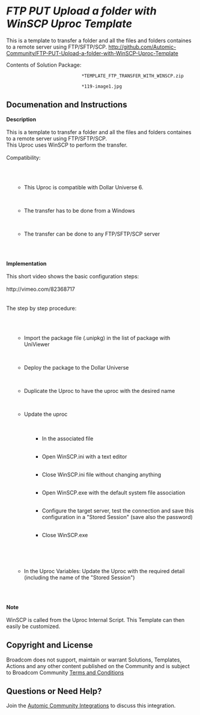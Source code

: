 *FTP PUT Upload a folder with WinSCP Uproc Template*
=============


This is a template to transfer a folder and all the files and folders containes to a remote server using FTP/SFTP/SCP.
http://github.com/Automic-Community/FTP-PUT-Upload-a-folder-with-WinSCP-Uproc-Template

<!-- List of attached files -->
Contents of Solution Package:

						
								*TEMPLATE_FTP_TRANSFER_WITH_WINSCP.zip
								
								*119-image1.jpg
								
						


Documenation and Instructions
---

<p><span><strong class="bbc">Description</strong></span><br /><br />This is a template to transfer a folder and all the files and folders containes to a remote server using FTP/SFTP/SCP.<br />This Uproc uses WinSCP to perform the transfer.<br /><br />Compatibility:</p>
<p><br /><br /></p>
<ul class="bbc">
<ul class="bbc">
<li>This Uproc is compatible with Dollar Universe 6.</li>
</ul>
</ul>
<p>&nbsp;</p>
<ul class="bbc">
<ul class="bbc">
<li>The transfer has to be done from a Windows</li>
</ul>
</ul>
<p>&nbsp;</p>
<ul class="bbc">
<ul class="bbc">
<li>The transfer can be done to any FTP/SFTP/SCP server</li>
</ul>
</ul>
<p><br /><br /></p>
<p><span><strong class="bbc">Implementation</strong></span><br /><br />This short video shows the basic configuration steps:<br /><br />http://vimeo.com/82368717<br /><br /><br />The step by step procedure:</p>
<p><br /><br /></p>
<ul class="bbc">
<ul class="bbc">
<li>Import the package file (.unipkg) in the list of package with UniViewer</li>
</ul>
</ul>
<p>&nbsp;</p>
<ul class="bbc">
<ul class="bbc">
<li>Deploy the package to the Dollar Universe</li>
</ul>
</ul>
<p>&nbsp;</p>
<ul class="bbc">
<ul class="bbc">
<li>Duplicate the Uproc to have the uproc with the desired name</li>
</ul>
</ul>
<p>&nbsp;</p>
<ul class="bbc">
<ul class="bbc">
<li>Update the uproc<br /><br /><br />
<ul class="bbc">
<ul class="bbc">
<li>In the associated file</li>
</ul>
</ul>
<br />
<ul class="bbc">
<ul class="bbc">
<li>Open WinSCP.ini with a text editor</li>
</ul>
</ul>
<br />
<ul class="bbc">
<ul class="bbc">
<li>Close WinSCP.ini file without changing anything</li>
</ul>
</ul>
<br />
<ul class="bbc">
<ul class="bbc">
<li>Open WinSCP.exe with the default system file association</li>
</ul>
</ul>
<br />
<ul class="bbc">
<ul class="bbc">
<li>Configure the target server, test the connection and save this configuration in a "Stored Session" (save also the password)</li>
</ul>
</ul>
<br />
<ul class="bbc">
<ul class="bbc">
<li>Close WinSCP.exe</li>
</ul>
</ul>
<br /><br /></li>
</ul>
</ul>
<p>&nbsp;</p>
<ul class="bbc">
<ul class="bbc">
<li>In the Uproc Variables: Update the Uproc with the required detail (including the name of the "Stored Session")</li>
</ul>
</ul>
<p><br /><br /></p>
<p><span><strong class="bbc">Note</strong></span><br /><br />WinSCP is called from the Uproc Internal Script. This Template can then easily be customized.</p>

Copyright and License
---

Broadcom does not support, maintain or warrant Solutions, Templates, Actions and any other content published on the Community and is subject to Broadcom Community [Terms and Conditions](https://community.broadcom.com/termsandconditions)


Questions or Need Help? 
---
Join the [Automic Community Integrations](https://community.broadcom.com/communities/community-home?CommunityKey=83e49dd4-b93e-464a-a343-2bb1e51c13ec) to discuss this integration.
